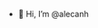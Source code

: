 - 👋 Hi, I’m @alecanh

<!---
alecanh/alecanh is a ✨ special ✨ repository because its `README.md` (this file) appears on your GitHub profile.
You can click the Preview link to take a look at your changes.
--->
